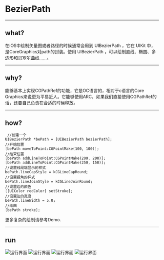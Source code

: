 # BezierPath
***
## what?

在iOS中绘制矢量图或者路径的时候通常会用到 UIBezierPath ，它在 UIKit 中，是CoreGraphics对path的封装。使用 UIBezierPath ，可以绘制直线、椭圆、多边形和贝塞尔曲线......。
***
## why?

能够基本上实现CGPathRef的功能，它是OC语言的，相对于c语言的Core Graphics来说更为平易近人。它能够使用ARC，如果我们直接使用CGPathRef的话，还要自己负责在合适的时候释放。
***
## how?
	 //创建一个
    UIBezierPath *bePath = [UIBezierPath bezierPath];
    //开始位置
    [bePath moveToPoint:CGPointMake(100, 100)];
    //结束位置
    [bePath addLineToPoint:CGPointMake(200, 200)];
    [bePath addLineToPoint:CGPointMake(250, 150)];
    //设置线段端显示的样式
    bePath.lineCapStyle = kCGLineCapRound;
    //设置拐角的样式
    bePath.lineJoinStyle = kCGLineJoinRound;
    //设置边的颜色
    [[UIColor redColor] setStroke];
    //设置边的宽度
    bePath.lineWidth = 5.0;
    //绘画
    [bePath stroke];
    
 更多复杂的绘制请参考Demo.
 ***
## run
![运行界面](file:////Users/syf/Desktop/1.png)
![运行界面](file:////Users/syf/Desktop/2.png)
![运行界面](file:////Users/syf/Desktop/3.png)
![运行界面](file:////Users/syf/Desktop/4.png)
